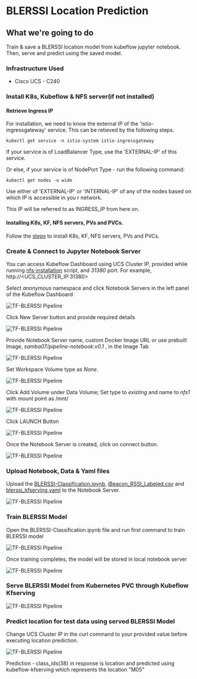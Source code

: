 # BLERSSI Location Prediction 

## What we're going to do

Train & save a BLERSSI location model from kubeflow jupyter notebook.
Then, serve and predict using the saved model.

### Infrastructure Used

* Cisco UCS - C240

### Install K8s, Kubeflow & NFS server(if not installed) 

#### Retrieve Ingress IP

For installation, we need to know the external IP of the 'istio-ingressgateway' service. This can be retieved by the following steps.

```
kubectl get service -n istio-system istio-ingressgateway
```

If your service is of LoadBalancer Type, use the 'EXTERNAL-IP' of this service.

Or else, if your service is of NodePort Type - run the following command:

```
kubectl get nodes -o wide
```

Use either of 'EXTERNAL-IP' or 'INTERNAL-IP' of any of the nodes based on which IP is accessible in you
r network.

This IP will be referred to as INGRESS_IP from here on.

#### Installing K8s, KF, NFS servers, PVs and PVCs.

Follow the [steps](./../install/) to install K8s, KF, NFS servers, PVs and PVCs.

### Create & Connect to Jupyter Notebook Server

You can access Kubeflow Dashboard using UCS Cluster IP, provided while running [nfs-installation](./../install#-provide-ucs-cluster-ip) script, and _31380_ port. For example, http://<UCS_CLUSTER_IP:31380>

Select _anonymous_ namespace and click Notebook Servers in the left panel of the Kubeflow Dashboard


![TF-BLERSSI Pipeline](pictures/1-kubeflow-ui.PNG)

Click New Server button and provide required details 

![TF-BLERSSI Pipeline](pictures/2-create-notebook.PNG)

Provide Notebook Server name, custom Docker Image URL or use prebuilt Image, _samba07/pipeline-notebook:v0.1_ , in the Image Tab

![TF-BLERSSI Pipeline](pictures/3-name-details.PNG)

Set Workspace Volume type as _None_.

![TF-BLERSSI Pipeline](pictures/4-volume-details.PNG)

Click Add Volume under Data Volume; Set type to _existing_ and name to _nfs1_ with mount point as /mnt/

![TF-BLERSSI Pipeline](pictures/4-volume-details1.PNG)

Click LAUNCH Button

![TF-BLERSSI Pipeline](pictures/5-launch-notebook.PNG)

Once the Notebook Server is created, click on connect button.

![TF-BLERSSI Pipeline](pictures/6-connect-notebook1.PNG)

### Upload Notebook, Data & Yaml files

Upload the [BLERSSI-Classification.ipynb](./BLERSSI-Classification.ipynb), [iBeacon_RSSI_Labeled.csv](./../data/iBeacon_RSSI_Labeled.csv) and [blerssi_kfserving.yaml](./blerssi_kfserving.yaml) to the Notebook Server.

![TF-BLERSSI Pipeline](pictures/7-upload-pipeline-notebook1.PNG)

### Train BLERSSI Model

Open the BLERSSI-Classification.ipynb file and run first command to train BLERSSI model

![TF-BLERSSI Pipeline](pictures/1-start-training.PNG)

Once training completes, the model will be stored in local notebook server

![TF-BLERSSI Pipeline](pictures/2-complete-training.PNG)

### Serve BLERSSI Model from Kubernetes PVC through Kubeflow Kfserving

![TF-BLERSSI Pipeline](pictures/4-create-kfserving-blerssi.PNG)

### Predict location for test data using served BLERSSI Model 

Change UCS Cluster IP in the curl command to your provided value before executing location prediction.


![TF-BLERSSI Pipeline](pictures/5-predict-model.PNG)

Prediction - class_ids(38) in response is location and predicted using kubeflow-kfserving which represents the location "M05"

